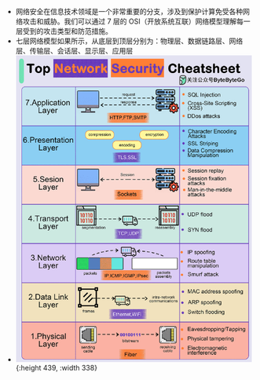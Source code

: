 - 网络安全在信息技术领域是一个非常重要的分支，涉及到保护计算免受各种网络攻击和威胁。我们可以通过 7 层的 OSI（开放系统互联）网络模型理解每一层受到的攻击类型和防范措施。
- 七层网络模型如果所示，从底层到顶层分别为：物理层、数据链路层、网络层、传输层、会话层、显示层、应用层
- ![image.png](../assets/image_1710493593660_0.png){:height 439, :width 338}
